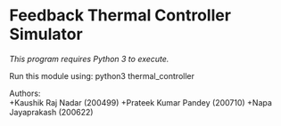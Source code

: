 # Feedback Thermal Controller Simulator

*This program requires Python 3 to execute.*

Run this module using:
python3 thermal_controller

Authors: <br>
+Kaushik Raj Nadar (200499)
+Prateek Kumar Pandey (200710)
+Napa Jayaprakash (200622)
